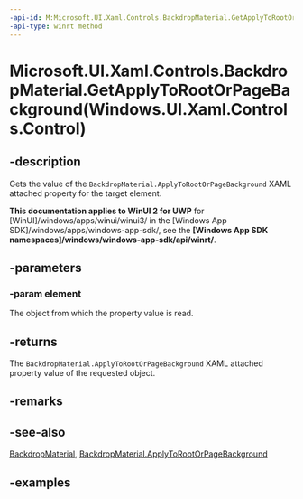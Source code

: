 ```yaml
---
-api-id: M:Microsoft.UI.Xaml.Controls.BackdropMaterial.GetApplyToRootOrPageBackground(Windows.UI.Xaml.Controls.Control)
-api-type: winrt method
---
```


# Microsoft.UI.Xaml.Controls.BackdropMaterial.GetApplyToRootOrPageBackground(Windows.UI.Xaml.Controls.Control)

<!--
public static bool GetApplyToRootOrPageBackground (Windows.UI.Xaml.Controls.Control element);
-->

## -description

Gets the value of the `BackdropMaterial.ApplyToRootOrPageBackground` XAML attached property for the target element.

**This documentation applies to WinUI 2 for UWP** for [WinUI]/windows/apps/winui/winui3/ in the [Windows App SDK]/windows/apps/windows-app-sdk/, see the **[Windows App SDK namespaces]/windows/windows-app-sdk/api/winrt/**.

## -parameters

### -param element

The object from which the property value is read.

## -returns

The `BackdropMaterial.ApplyToRootOrPageBackground` XAML attached property value of the requested object.

## -remarks

## -see-also

[BackdropMaterial](backdropmaterial.md), [BackdropMaterial.ApplyToRootOrPageBackground](backdropmaterial_applytorootorpagebackground.md)

## -examples


